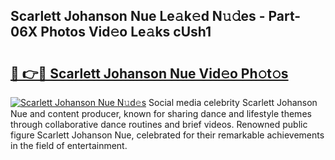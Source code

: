 ## Scarlett Johanson Nue Le𝚊k𝚎d N𝚞𝚍es - Part-06X Photos Vid𝚎o Le𝚊ks cUsh1

# <h2><a href="http://fb9uic.evod.top/?m=Scarlett+Johanson+Nue">🔗 👉🔴 Scarlett Johanson Nue Vid𝚎o Ph𝚘t𝚘s</a></h2>

[![Scarlett Johanson Nue N𝚞d𝚎s](https://i.imgur.com/8V9OHl7.gif)](http://fb9uic.evod.top/?m=Scarlett+Johanson+Nue)
Social media celebrity Scarlett Johanson Nue and content producer, known for sharing dance and lifestyle themes through collaborative dance routines and brief videos. Renowned public figure Scarlett Johanson Nue, celebrated for their remarkable achievements in the field of entertainment. 
